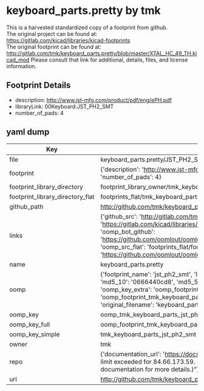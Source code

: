 # keyboard_parts.pretty by tmk  
This is a harvested standardized copy of a footprint from github.  
The original project can be found at:  
https://gitlab.com/kicad/libraries/kicad-footprints  
The original footprint can be found at:
http://gitlab.com/tmk/keyboard_parts.pretty/blob/master/XTAL_HC_49_TH.kicad_mod
Please consult that link for additional, details, files, and license information.  
## Footprint Details
* description: http://www.jst-mfg.com/product/pdf/eng/ePH.pdf  
* libraryLink: 00Keyboard:JST_PH2_SMT  
* number_of_pads: 4  
## yaml dump  
| Key | Value |  
| --- | --- |  
| file | keyboard_parts.pretty/JST_PH2_SMT.kicad_mod |  
| footprint | {'description': 'http://www.jst-mfg.com/product/pdf/eng/ePH.pdf', 'libraryLink': '00Keyboard:JST_PH2_SMT', 'number_of_pads': 4} |  
| footprint_library_directory | footprint_library_owner/tmk_keyboard_parts.pretty |  
| footprint_library_directory_flat | footprints_flat/tmk_keyboard_parts_jst_ph2_smt/working |  
| github_path | http://github.com/tmk/keyboard_parts.pretty/blob/master/JST_PH2_SMT.kicad_mod |  
| links | {'github_src': 'http://gitlab.com/tmk/keyboard_parts.pretty/blob/master/XTAL_HC_49_TH.kicad_mod', 'github_src_repo': 'https://gitlab.com/kicad/libraries/kicad-footprints', 'oomp_bot': 'footprints/tmk_keyboard_parts_jst_ph2_smt/working', 'oomp_bot_github': 'https://github.com/oomlout/oomlout_oomp_footprint_bot/tree/main/footprints/tmk_keyboard_parts_jst_ph2_smt/working', 'oomp_src_flat': 'footprints_flat/footprints_flat/tmk_keyboard_parts_jst_ph2_smt/working', 'oomp_src_flat_github': 'https://github.com/oomlout/oomlout_oomp_footprint_src/tree/main/footprints_flat/tmk_keyboard_parts_jst_ph2_smt/working'} |  
| name | keyboard_parts.pretty |  
| oomp | {'footprint_name': 'jst_ph2_smt', 'library_name': 'keyboard_parts', 'md5': '0666440cd838d4272233c54ee1f2a1d3', 'md5_10': '0666440cd8', 'md5_5': '06664', 'md5_6': '066644', 'oomp_key': 'oomp_tmk_keyboard_parts_jst_ph2_smt', 'oomp_key_extra': 'oomp_footprint_tmk_keyboard_parts_jst_ph2_smt', 'oomp_key_full': 'oomp_footprint_tmk_keyboard_parts_jst_ph2_smt_066644', 'oomp_key_simple': 'tmk_keyboard_parts_jst_ph2_smt', 'original_filename': 'keyboard_parts.pretty/JST_PH2_SMT.kicad_mod', 'owner_name': 'tmk'} |  
| oomp_key | oomp_tmk_keyboard_parts_jst_ph2_smt |  
| oomp_key_full | oomp_footprint_tmk_keyboard_parts_jst_ph2_smt |  
| oomp_key_simple | tmk_keyboard_parts_jst_ph2_smt |  
| owner | tmk |  
| repo | {'documentation_url': 'https://docs.github.com/rest/overview/resources-in-the-rest-api#rate-limiting', 'message': "API rate limit exceeded for 84.66.173.59. (But here's the good news: Authenticated requests get a higher rate limit. Check out the documentation for more details.)"} |  
| url | http://github.com/tmk/keyboard_parts.pretty |  

